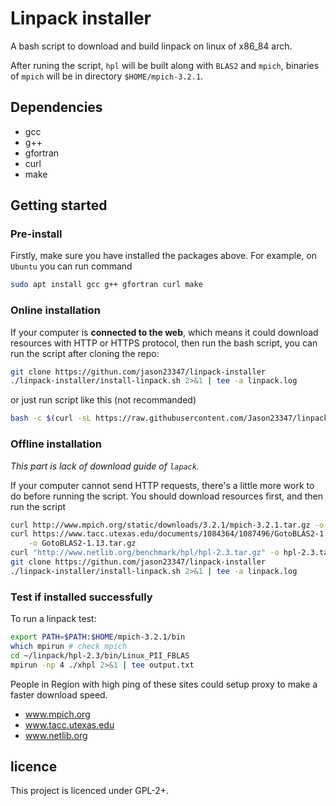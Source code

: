 # Linpack installer

A bash script to download and build linpack on linux of x86_84 arch.

After runing the script, `hpl` will be built along with `BLAS2` and `mpich`, binaries of `mpich` will be in directory `$HOME/mpich-3.2.1`.

## Dependencies

- gcc
- g++
- gfortran
- curl
- make

## Getting started

### Pre-install
Firstly, make sure you have installed the packages above.
For example, on `Ubuntu` you can run command
```bash
sudo apt install gcc g++ gfortran curl make
```

### Online installation
If your computer is **connected to the web**, which means it could download resources with HTTP or HTTPS protocol, then run the bash script, you can run the script after cloning the repo:
```bash
git clone https://githun.com/jason23347/linpack-installer
./linpack-installer/install-linpack.sh 2>&1 | tee -a linpack.log
```
or just run script like this (not recommanded)
```bash
bash -c $(curl -sL https://raw.githubusercontent.com/Jason23347/linpack-installer/master/install-linpack.sh)
```

### Offline installation
*This part is lack of download guide of `lapack`.*

If your computer cannot send HTTP requests, there's a little more work to do before running the script.
You should download resources first, and then run the script
```bash
curl http://www.mpich.org/static/downloads/3.2.1/mpich-3.2.1.tar.gz -o mpich-3.2.1.tar.gz
curl https://www.tacc.utexas.edu/documents/1084364/1087496/GotoBLAS2-1.13.tar.gz/b58aeb8c-9d8d-4ec2-b5f1-5a5843b4d47b \
    -o GotoBLAS2-1.13.tar.gz
curl "http://www.netlib.org/benchmark/hpl/hpl-2.3.tar.gz" -o hpl-2.3.tar.gz
git clone https://githun.com/jason23347/linpack-installer
./linpack-installer/install-linpack.sh 2>&1 | tee -a linpack.log
```

### Test if installed successfully
To run a linpack test:
```bash
export PATH=$PATH:$HOME/mpich-3.2.1/bin
which mpirun # check mpich
cd ~/linpack/hpl-2.3/bin/Linux_PII_FBLAS
mpirun -np 4 ./xhpl 2>&1 | tee output.txt
```

People in Region with high ping of these sites could setup proxy to make a faster download speed.
- www.mpich.org
- www.tacc.utexas.edu
- www.netlib.org

## licence

This project is licenced under GPL-2+.
